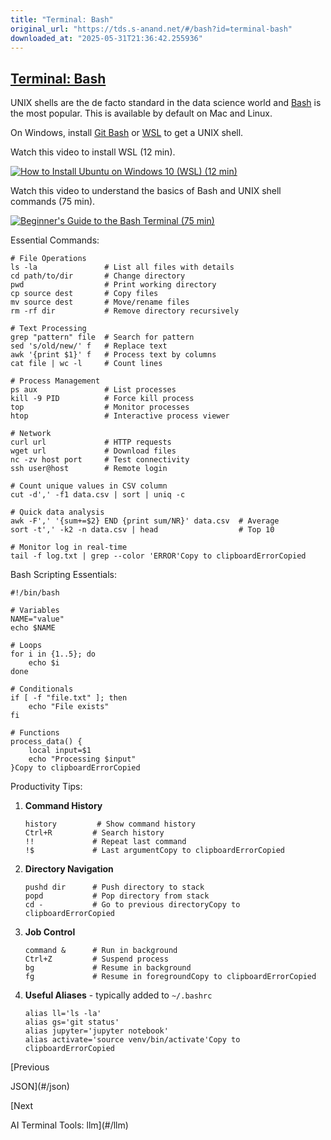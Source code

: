 ```yaml
---
title: "Terminal: Bash"
original_url: "https://tds.s-anand.net/#/bash?id=terminal-bash"
downloaded_at: "2025-05-31T21:36:42.255936"
---
```


[Terminal: Bash](#/bash?id=terminal-bash)
-----------------------------------------

UNIX shells are the de facto standard in the data science world and [Bash](https://www.gnu.org/software/bash/) is the most popular.
This is available by default on Mac and Linux.

On Windows, install [Git Bash](https://git-scm.com/downloads) or [WSL](https://learn.microsoft.com/en-us/windows/wsl/install) to get a UNIX shell.

Watch this video to install WSL (12 min).

[![How to Install Ubuntu on Windows 10 (WSL) (12 min)](https://i.ytimg.com/vi_webp/X-DHaQLrBi8/sddefault.webp)](https://youtu.be/X-DHaQLrBi8)

Watch this video to understand the basics of Bash and UNIX shell commands (75 min).

[![Beginner's Guide to the Bash Terminal (75 min)](https://i.ytimg.com/vi_webp/oxuRxtrO2Ag/sddefault.webp)](https://youtu.be/oxuRxtrO2Ag)

Essential Commands:

```
# File Operations
ls -la               # List all files with details
cd path/to/dir       # Change directory
pwd                  # Print working directory
cp source dest       # Copy files
mv source dest       # Move/rename files
rm -rf dir           # Remove directory recursively

# Text Processing
grep "pattern" file  # Search for pattern
sed 's/old/new/' f   # Replace text
awk '{print $1}' f   # Process text by columns
cat file | wc -l     # Count lines

# Process Management
ps aux               # List processes
kill -9 PID          # Force kill process
top                  # Monitor processes
htop                 # Interactive process viewer

# Network
curl url             # HTTP requests
wget url             # Download files
nc -zv host port     # Test connectivity
ssh user@host        # Remote login

# Count unique values in CSV column
cut -d',' -f1 data.csv | sort | uniq -c

# Quick data analysis
awk -F',' '{sum+=$2} END {print sum/NR}' data.csv  # Average
sort -t',' -k2 -n data.csv | head                  # Top 10

# Monitor log in real-time
tail -f log.txt | grep --color 'ERROR'Copy to clipboardErrorCopied
```

Bash Scripting Essentials:

```
#!/bin/bash

# Variables
NAME="value"
echo $NAME

# Loops
for i in {1..5}; do
    echo $i
done

# Conditionals
if [ -f "file.txt" ]; then
    echo "File exists"
fi

# Functions
process_data() {
    local input=$1
    echo "Processing $input"
}Copy to clipboardErrorCopied
```

Productivity Tips:

1. **Command History**

   ```
   history         # Show command history
   Ctrl+R         # Search history
   !!             # Repeat last command
   !$             # Last argumentCopy to clipboardErrorCopied
   ```
2. **Directory Navigation**

   ```
   pushd dir      # Push directory to stack
   popd           # Pop directory from stack
   cd -           # Go to previous directoryCopy to clipboardErrorCopied
   ```
3. **Job Control**

   ```
   command &      # Run in background
   Ctrl+Z         # Suspend process
   bg             # Resume in background
   fg             # Resume in foregroundCopy to clipboardErrorCopied
   ```
4. **Useful Aliases** - typically added to `~/.bashrc`

   ```
   alias ll='ls -la'
   alias gs='git status'
   alias jupyter='jupyter notebook'
   alias activate='source venv/bin/activate'Copy to clipboardErrorCopied
   ```

[Previous

JSON](#/json)

[Next

AI Terminal Tools: llm](#/llm)